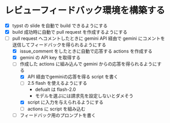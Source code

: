# レビューフィードバック環境を構築する

- [x] typst の slide を自動で build できるようにする
- [x] build 成功時に自動で pull request を作成するようにする
- [ ] pull request へコメントしたときに gemini API 経由で gemini にコメントを送信してフィードバックを得られるようにする
  - [x] issue_comment をしたときに自動で応答する actions を作成する
  - [x] gemini の API key を取得する
  - [ ] 作成した actions に組み込んで gemini からの応答を得られるようにする
    - [x] API 経由でgeminiの応答を得る script を書く
    - [ ] 2.5 flash を使えるようにする
      - defualt は flash-2.0
      - モデルを選ぶには請求先を設定しないとダメそう
    - [x] script に入力を与えられるようにする
    - [ ] actions に script を組み込む 
  - [ ] フィードバック用のプロンプトを書く